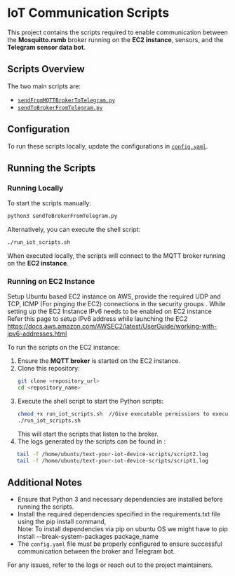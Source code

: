 # IoT Communication Scripts

This project contains the scripts required to enable communication between the **Mosquitto.rsmb** broker running on the **EC2 instance**, sensors, and the **Telegram sensor data bot**.

## Scripts Overview

The two main scripts are:
- [`sendFromMQTTBrokerToTelegram.py`](sendFromMQTTBrokerToTelegram.py)
- [`sendToBrokerFromTelegram.py`](sendToBrokerFromTelegram.py)

## Configuration

To run these scripts locally, update the configurations in [`config.yaml`](config.yaml).

## Running the Scripts

### Running Locally

To start the scripts manually:
```bash
python3 sendToBrokerFromTelegram.py
```

Alternatively, you can execute the shell script:
```bash
./run_iot_scripts.sh
```

When executed locally, the scripts will connect to the MQTT broker running on the **EC2 instance**.

### Running on EC2 Instance

Setup Ubuntu based EC2 instance on AWS, provide the required UDP and TCP, ICMP (For pinging the EC2) connections in the security groups . 
While setting up the EC2 Instance IPv6 needs to be enabled on EC2 instance 
Refer this page to setup IPv6 address while launching the EC2 
https://docs.aws.amazon.com/AWSEC2/latest/UserGuide/working-with-ipv6-addresses.html

To run the scripts on the EC2 instance:
1. Ensure the **MQTT broker** is started on the EC2 instance.
2. Clone this repository:
   ```bash
   git clone <repository_url>
   cd <repository_name>
   ```
3. Execute the shell script to start the Python scripts:
   ```bash
   chmod +x run_iot_scripts.sh  //Give executable permissions to execute the script
   ./run_iot_scripts.sh
   ```
   This will start the scripts that listen to the broker.
4. The logs generated by the scripts can be found in : 
```bash
   tail -f /home/ubuntu/text-your-iot-device-scripts/script2.log
   tail -f /home/ubuntu/text-your-iot-device-scripts/script1.log
   ```


## Additional Notes
- Ensure that Python 3 and necessary dependencies are installed before running the scripts.
- Install the required dependencies specified in the requirements.txt file using the pip install command,  
Note: To install dependencies via pip on ubuntu OS we might have to 
pip install --break-system-packages package_name
- The `config.yaml` file must be properly configured to ensure successful communication between the broker and Telegram bot.

For any issues, refer to the logs or reach out to the project maintainers.
